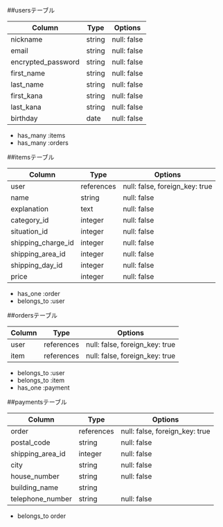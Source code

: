
##usersテーブル

|Column             |Type   |Options    |
|-------------------|-------|-----------|
| nickname          |string |null: false|
| email             |string |null: false|
| encrypted_password|string |null: false|
| first_name        |string |null: false|
| last_name         |string |null: false|
| first_kana        |string |null: false|
| last_kana         |string |null: false|
| birthday          |date   |null: false|

- has_many :items
- has_many :orders

##itemsテーブル

|Column             |Type       |Options                       |
|-------------------|-----------|------------------------------|
| user              |references |null: false, foreign_key: true|
| name              |string     |null: false                   |
| explanation       |text       |null: false                   |
| category_id       |integer    |null: false                   | 
| situation_id      |integer    |null: false                   |
| shipping_charge_id|integer    |null: false                   |
| shipping_area_id  |integer    |null: false                   |
| shipping_day_id   |integer    |null: false                   |
| price             |integer    |null: false                   |
- has_one :order
- belongs_to :user

##ordersテーブル

|Column             |Type       |Options                       |
|-------------------|-----------|------------------------------|
| user              |references |null: false, foreign_key: true|
| item              |references |null: false, foreign_key: true|

- belongs_to :user
- belongs_to :item
- has_one :payment

##paymentsテーブル

|Column             |Type       |Options                       |
|-------------------|-----------|------------------------------|
| order             |references |null: false, foreign_key: true|
| postal_code       |string     |null: false                   |
|  shipping_area_id |integer    |null: false                   |
| city              |string     |null: false                   | 
| house_number      |string     |null: false                   |
| building_name     |string     |                              |
| telephone_number  |string     |null: false                   |

- belongs_to order

